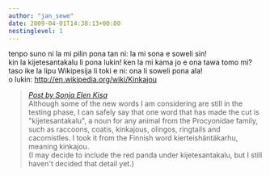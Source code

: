 ```yaml
---
author: "jan_sewe"
date: 2009-04-01T14:38:13+00:00
nestinglevel: 1
---
```

tenpo suno ni la mi pilin pona tan ni: la mi sona e soweli sin!  
kin la kijetesantakalu li pona lukin! ken la mi kama jo e ona tawa tomo mi?  
taso ike la lipu Wikipesija li toki e ni: ona li soweli pona ala!  
o lukin: http://en.wikipedia.org/wiki/Kinkajou  

> [_Post by Sonja Elen Kisa_](/05unm1ly/new-official-word-nova-oficiala-vorto#post1)  
> Although some of the new words I am considering are still in the testing phase, I can safely say that one word that has made the cut is "kijetesantakalu", a noun for any animal from the Procyonidae family, such as raccoons, coatis, kinkajous, olingos, ringtails and cacomistles. I took it from the Finnish word kierteishäntäkarhu, meaning kinkajou.  
> (I may decide to include the red panda under kijetesantakalu, but I still haven't decided that detail yet.)  
>
